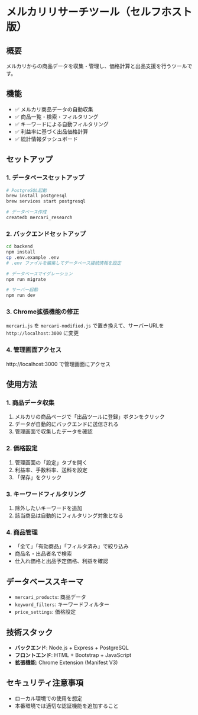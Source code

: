 # メルカリリサーチツール（セルフホスト版）

## 概要
メルカリからの商品データを収集・管理し、価格計算と出品支援を行うツールです。

## 機能
- ✅ メルカリ商品データの自動収集
- ✅ 商品一覧・検索・フィルタリング
- ✅ キーワードによる自動フィルタリング
- ✅ 利益率に基づく出品価格計算
- ✅ 統計情報ダッシュボード

## セットアップ

### 1. データベースセットアップ
```bash
# PostgreSQL起動
brew install postgresql
brew services start postgresql

# データベース作成
createdb mercari_research
```

### 2. バックエンドセットアップ
```bash
cd backend
npm install
cp .env.example .env
# .env ファイルを編集してデータベース接続情報を設定

# データベースマイグレーション
npm run migrate

# サーバー起動
npm run dev
```

### 3. Chrome拡張機能の修正
`mercari.js` を `mercari-modified.js` で置き換えて、サーバーURLを `http://localhost:3000` に変更

### 4. 管理画面アクセス
http://localhost:3000 で管理画面にアクセス

## 使用方法

### 1. 商品データ収集
1. メルカリの商品ページで「出品ツールに登録」ボタンをクリック
2. データが自動的にバックエンドに送信される
3. 管理画面で収集したデータを確認

### 2. 価格設定
1. 管理画面の「設定」タブを開く
2. 利益率、手数料率、送料を設定
3. 「保存」をクリック

### 3. キーワードフィルタリング
1. 除外したいキーワードを追加
2. 該当商品は自動的にフィルタリング対象となる

### 4. 商品管理
- 「全て」「有効商品」「フィルタ済み」で絞り込み
- 商品名・出品者名で検索
- 仕入れ価格と出品予定価格、利益を確認

## データベーススキーマ
- `mercari_products`: 商品データ
- `keyword_filters`: キーワードフィルター
- `price_settings`: 価格設定

## 技術スタック
- **バックエンド**: Node.js + Express + PostgreSQL
- **フロントエンド**: HTML + Bootstrap + JavaScript
- **拡張機能**: Chrome Extension (Manifest V3)

## セキュリティ注意事項
- ローカル環境での使用を想定
- 本番環境では適切な認証機能を追加すること